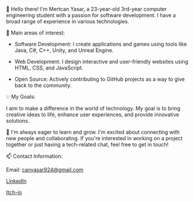 👋 Hello there! I'm Mertcan Yasar, a 23-year-old 3rd-year computer engineering student with a passion for software development. I have a broad range of experience in various technologies.



🚀 Main areas of interest:

- Software Development: I create applications and games using tools like Java, C#, C++, Unity, and Unreal Engine.

- Web Development: I design interactive and user-friendly websites using HTML, CSS, and JavaScript.

- Open Source: Actively contributing to GitHub projects as a way to give back to the community.



💡 My Goals:

I aim to make a difference in the world of technology. My goal is to bring creative ideas to life, enhance user experiences, and provide innovative solutions.



🌱 I'm always eager to learn and grow. I'm excited about connecting with new people and collaborating. If you're interested in working on a project together or just having a tech-related chat, feel free to get in touch!



📫 Contact Information:

Email: canyasar924@gmail.com

<a href="linkedin.com/in/mertcanyasar">LinkedIn</a>

<a href="https://mertcanyasar.itch.io/">Itch-io</a>
